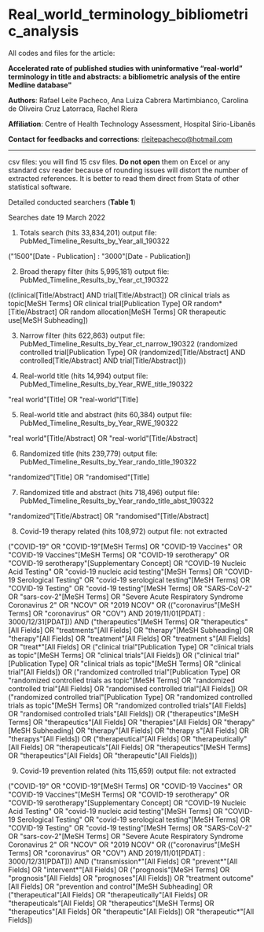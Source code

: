 # Real_world_terminology_bibliometric_analysis

All codes and files for the article: 

**Accelerated rate of published studies with uninformative “real-world” terminology in title and abstracts: a bibliometric analysis of the entire Medline database"**

**Authors**: Rafael Leite Pacheco, Ana Luiza Cabrera Martimbianco, Carolina de Oliveira Cruz Latorraca, Rachel Riera

**Affiliation**: Centre of Health Technology Assessment, Hospital Sírio-Libanês

**Contact for feedbacks and corrections**: rleitepacheco@hotmail.com

------------------------------------------------------------------------------------------------------------------------------------------------------------------------


csv files: you will find 15 csv files. **Do not open** them on Excel or any standard csv reader because of rounding issues will distort the number of extracted references. It is better to read them direct from Stata of other statistical software.






Detailed conducted searchers (**Table 1**)

Searches date 19 March 2022

1) Totals search (hits 33,834,201) output file: PubMed_Timeline_Results_by_Year_all_190322

("1500"[Date - Publication] : "3000"[Date - Publication])


2) Broad therapy filter (hits 5,995,181) output file: PubMed_Timeline_Results_by_Year_ct_190322

((clinical[Title/Abstract] AND trial[Title/Abstract]) OR clinical trials as topic[MeSH Terms] OR clinical trial[Publication Type] OR random*[Title/Abstract] OR random allocation[MeSH Terms] OR therapeutic use[MeSH Subheading])

3) Narrow filter (hits 622,863) output file: PubMed_Timeline_Results_by_Year_ct_narrow_190322
(randomized controlled trial[Publication Type] OR (randomized[Title/Abstract] AND controlled[Title/Abstract] AND trial[Title/Abstract]))


4) Real-world title (hits 14,994) output file: PubMed_Timeline_Results_by_Year_RWE_title_190322

"real world"[Title] OR "real-world"[Title]


5) Real-world title and abstract (hits 60,384) output file: PubMed_Timeline_Results_by_Year_RWE_190322

"real world"[Title/Abstract] OR "real-world"[Title/Abstract]

6) Randomized title (hits 239,779) output file: PubMed_Timeline_Results_by_Year_rando_title_190322

"randomized"[Title] OR "randomised"[Title]

7) Randomized title and abstract (hits 718,496) output file: PubMed_Timeline_Results_by_Year_rando_title_abst_190322

"randomized"[Title/Abstract] OR "randomised"[Title/Abstract]

8) Covid-19 therapy related (hits 108,972) output file: not extracted

("COVID-19" OR "COVID-19"[MeSH Terms] OR "COVID-19 Vaccines" OR "COVID-19 Vaccines"[MeSH Terms] OR "COVID-19 serotherapy" OR "COVID-19 serotherapy"[Supplementary Concept] OR "COVID-19 Nucleic Acid Testing" OR "covid-19 nucleic acid testing"[MeSH Terms] OR "COVID-19 Serological Testing" OR "covid-19 serological testing"[MeSH Terms] OR "COVID-19 Testing" OR "covid-19 testing"[MeSH Terms] OR "SARS-CoV-2" OR "sars-cov-2"[MeSH Terms] OR "Severe Acute Respiratory Syndrome Coronavirus 2" OR "NCOV" OR "2019 NCOV" OR (("coronavirus"[MeSH Terms] OR "coronavirus" OR "COV") AND 2019/11/01[PDAT] : 3000/12/31[PDAT])) AND ("therapeutics"[MeSH Terms] OR "therapeutics"[All Fields] OR "treatments"[All Fields] OR "therapy"[MeSH Subheading] OR "therapy"[All Fields] OR "treatment"[All Fields] OR "treatment s"[All Fields] OR "treat*"[All Fields] OR ("clinical trial"[Publication Type] OR "clinical trials as topic"[MeSH Terms] OR "clinical trials"[All Fields]) OR ("clinical trial"[Publication Type] OR "clinical trials as topic"[MeSH Terms] OR "clinical trial"[All Fields]) OR ("randomized controlled trial"[Publication Type] OR "randomized controlled trials as topic"[MeSH Terms] OR "randomized controlled trial"[All Fields] OR "randomised controlled trial"[All Fields]) OR ("randomized controlled trial"[Publication Type] OR "randomized controlled trials as topic"[MeSH Terms] OR "randomized controlled trials"[All Fields] OR "randomised controlled trials"[All Fields]) OR ("therapeutics"[MeSH Terms] OR "therapeutics"[All Fields] OR "therapies"[All Fields] OR "therapy"[MeSH Subheading] OR "therapy"[All Fields] OR "therapy s"[All Fields] OR "therapys"[All Fields]) OR ("therapeutical"[All Fields] OR "therapeutically"[All Fields] OR "therapeuticals"[All Fields] OR "therapeutics"[MeSH Terms] OR "therapeutics"[All Fields] OR "therapeutic"[All Fields]))

9) Covid-19 prevention related (hits 115,659) output file: not extracted

("COVID-19" OR "COVID-19"[MeSH Terms] OR "COVID-19 Vaccines" OR "COVID-19 Vaccines"[MeSH Terms] OR "COVID-19 serotherapy" OR "COVID-19 serotherapy"[Supplementary Concept] OR "COVID-19 Nucleic Acid Testing" OR "covid-19 nucleic acid testing"[MeSH Terms] OR "COVID-19 Serological Testing" OR "covid-19 serological testing"[MeSH Terms] OR "COVID-19 Testing" OR "covid-19 testing"[MeSH Terms] OR "SARS-CoV-2" OR "sars-cov-2"[MeSH Terms] OR "Severe Acute Respiratory Syndrome Coronavirus 2" OR "NCOV" OR "2019 NCOV" OR (("coronavirus"[MeSH Terms] OR "coronavirus" OR "COV") AND 2019/11/01[PDAT] : 3000/12/31[PDAT])) AND ("transmission*"[All Fields] OR "prevent*"[All Fields] OR "intervent*"[All Fields] OR ("prognosis"[MeSH Terms] OR "prognosis"[All Fields] OR "prognoses"[All Fields]) OR "treatment outcome"[All Fields] OR "prevention and control"[MeSH Subheading] OR ("therapeutical"[All Fields] OR "therapeutically"[All Fields] OR "therapeuticals"[All Fields] OR "therapeutics"[MeSH Terms] OR "therapeutics"[All Fields] OR "therapeutic"[All Fields]) OR "therapeutic*"[All Fields])
